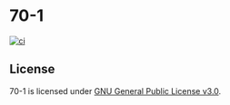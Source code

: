 # 70-1
[![ci](https://github.com/ttiimmothy/70-1/actions/workflows/ci.yml/badge.svg)](https://github.com/ttiimmothy/70-1/actions/workflows/ci.yml)

## License

70-1 is licensed under [GNU General Public License v3.0](LICENSE).
